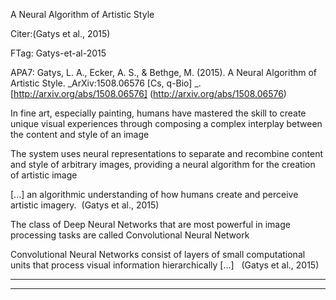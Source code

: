 A Neural Algorithm of Artistic Style



Citer:(Gatys et al., 2015)

FTag: Gatys-et-al-2015

APA7: Gatys, L. A., Ecker, A. S., & Bethge, M. (2015). A Neural Algorithm of Artistic Style. _ArXiv:1508.06576 [Cs, q-Bio] _. [http://arxiv.org/abs/1508.06576] (http://arxiv.org/abs/1508.06576)



In fine art, especially painting, humans have mastered the skill to create unique visual experiences through composing a complex interplay between the content and style of an image



The system uses neural representations to separate and recombine content and style of arbitrary images, providing a neural algorithm for the creation of artistic image



 [...] an algorithmic understanding of how humans create and perceive artistic imagery.  (Gatys et al., 2015)



The class of Deep Neural Networks that are most powerful in image processing tasks are called Convolutional Neural Network



Convolutional Neural Networks consist of layers of small computational units that process visual information hierarchically [...]   (Gatys et al., 2015)






----

----

